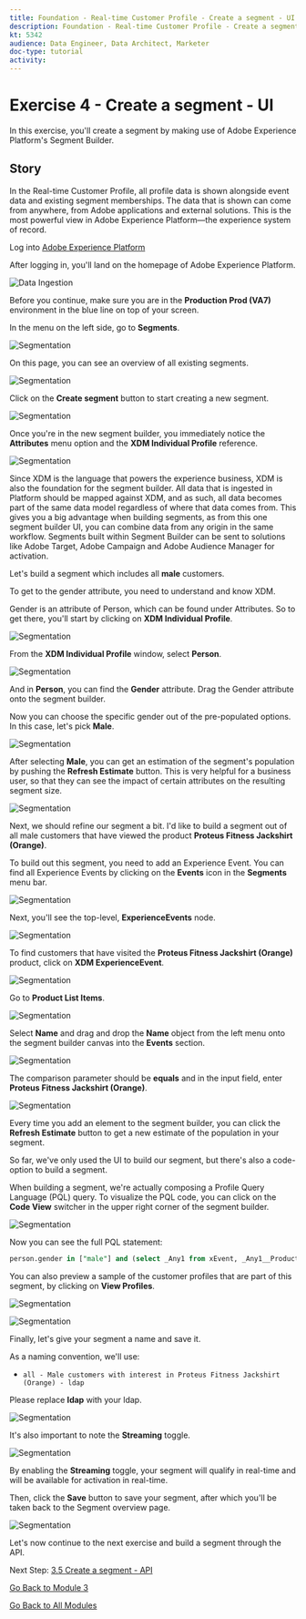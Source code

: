 ```yaml
---
title: Foundation - Real-time Customer Profile - Create a segment - UI
description: Foundation - Real-time Customer Profile - Create a segment - UI
kt: 5342
audience: Data Engineer, Data Architect, Marketer
doc-type: tutorial
activity: 
---
```


# Exercise 4 - Create a segment - UI

In this exercise, you'll create a segment by making use of Adobe Experience Platform's Segment Builder.

## Story

In the Real-time Customer Profile, all profile data is shown alongside event data and existing segment memberships. The data that is shown  can come from anywhere, from Adobe applications and external solutions. This is the most powerful view in Adobe Experience Platform&mdash;the experience system of record.

Log into [Adobe Experience Platform](https://platform.adobe.com)

After logging in, you'll land on the homepage of Adobe Experience Platform.

![Data Ingestion](./images/home.png)

Before you continue, make sure you are in the **Production Prod (VA7)** environment in the blue line on top of your screen.

In the menu on the left side, go to **Segments**.

![Segmentation](./images/menuseg.png)

On this page, you can see an overview of all existing segments.

![Segmentation](./images/segmentation.png)

Click on the **Create segment** button to start creating a new segment.

![Segmentation](./images/createnewsegment.png)

Once you're in the new segment builder, you immediately notice the **Attributes** menu option and the **XDM Individual Profile** reference.

![Segmentation](./images/segmentationui.png)

Since XDM is the language that powers the experience business, XDM is also the foundation for the segment builder. All data that is ingested in Platform should be mapped against XDM, and as such, all data becomes part of the same data model regardless of where that data comes from. This gives you a big advantage when building segments, as from this one segment builder UI, you can combine data from any origin in the same workflow. Segments built within Segment Builder can be sent to solutions like Adobe Target, Adobe Campaign and Adobe Audience Manager for activation.

Let's build a segment which includes all **male** customers.

To get to the gender attribute, you need to understand and know XDM. 

Gender is an attribute of Person, which can be found under Attributes. So to get there, you'll start by clicking on **XDM Individual Profile**.

![Segmentation](./images/person.png)

From the **XDM Individual Profile** window, select **Person**.

![Segmentation](./images/gender.png)

And in **Person**, you can find the **Gender** attribute. Drag the Gender attribute onto the segment builder.

Now you can choose the specific gender out of the pre-populated options. In this case, let's pick **Male**.

![Segmentation](./images/genderselection.png)

After selecting **Male**, you can get an estimation of the segment's population by pushing the **Refresh Estimate** button. This is very helpful for a business user, so that they can see the impact of certain attributes on the resulting segment size.

![Segmentation](./images/segmentpreview.png)

Next, we should refine our segment a bit. I'd like to build a segment out of all male customers that have viewed the product **Proteus Fitness Jackshirt (Orange)**.

To build out this segment, you need to add an Experience Event. You can find all Experience Events by clicking on the **Events** icon in the **Segments** menu bar.

![Segmentation](./images/findee.png)

Next, you'll see the top-level, **ExperienceEvents** node. 

![Segmentation](./images/see.png) 

To find customers that have visited the **Proteus Fitness Jackshirt (Orange)** product, click on **XDM ExperienceEvent**.

![Segmentation](./images/comm_pv.png)

Go to **Product List Items**.

![Segmentation](./images/eeweb.png)

Select **Name** and drag and drop the **Name** object from the left menu onto the segment builder canvas into the **Events** section.

![Segmentation](./images/eewebpdtlname.png)

The comparison parameter should be **equals** and in the input field, enter **Proteus Fitness Jackshirt (Orange)**.

![Segmentation](./images/pv.png)

Every time you add an element to the segment builder, you can click the **Refresh Estimate** button to get a new estimate of the population in your segment.

So far, we've only used the UI to build our segment, but there's also a code-option to build a segment.

When building a segment, we're actually composing a Profile Query Language (PQL) query. To visualize the PQL code, you can click on the **Code View** switcher in the upper right corner of the segment builder.

![Segmentation](./images/codeview.png)

Now you can see the full PQL statement:

```sql
person.gender in ["male"] and (select _Any1 from xEvent, _Any1__Product_list_items1 from _Any1.productListItems where _Any1__Product_list_items1.name.equals("Proteus Fitness Jackshirt (Orange)", false))
```

You can also preview a sample of the customer profiles that are part of this segment, by clicking on **View Profiles**.

![Segmentation](./images/previewprofiles.png)

![Segmentation](./images/previewprofilesdtl.png)

Finally, let's give your segment a name and save it.

As a naming convention, we'll use:

* `all - Male customers with interest in Proteus Fitness Jackshirt (Orange) - ldap`

Please replace **ldap** with your ldap.

![Segmentation](./images/segmentname.png)

It's also important to note the **Streaming** toggle.

![Segmentation](./images/streaming.png)

By enabling the **Streaming** toggle, your segment will qualify in real-time and will be available for activation in real-time.

Then, click the **Save** button to save your segment, after which you'll be taken back to the Segment overview  page.

![Segmentation](./images/savedsegment.png)

Let's now continue to the next exercise and build a segment through the API.

Next Step: [3.5 Create a segment - API](./ex5.md)

[Go Back to Module 3](./real-time-customer-profile.md)

[Go Back to All Modules](../../overview.md)
